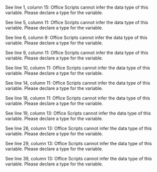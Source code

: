 See line 1, column 15: Office Scripts cannot infer the data type of this variable. Please declare a type for the variable.

See line 5, column 11: Office Scripts cannot infer the data type of this variable. Please declare a type for the variable.

See line 6, column 9: Office Scripts cannot infer the data type of this variable. Please declare a type for the variable.

See line 9, column 11: Office Scripts cannot infer the data type of this variable. Please declare a type for the variable.

See line 10, column 11: Office Scripts cannot infer the data type of this variable. Please declare a type for the variable.

See line 14, column 11: Office Scripts cannot infer the data type of this variable. Please declare a type for the variable.

See line 18, column 11: Office Scripts cannot infer the data type of this variable. Please declare a type for the variable.

See line 19, column 13: Office Scripts cannot infer the data type of this variable. Please declare a type for the variable.

See line 26, column 13: Office Scripts cannot infer the data type of this variable. Please declare a type for the variable.

See line 29, column 13: Office Scripts cannot infer the data type of this variable. Please declare a type for the variable.

See line 39, column 13: Office Scripts cannot infer the data type of this variable. Please declare a type for the variable.
